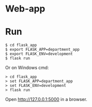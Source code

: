 # Web-app
# Run

```{bash}
$ cd flask_app
$ export FLASK_APP=department_app
$ export FLASK_ENV=development
$ flask run
```
Or on Windows cmd:
```{bash}
> cd flask_app
> set FLASK_APP=department_app
> set FLASK_ENV=development
> flask run
```
Open http://127.0.0.1:5000 in a browser.
